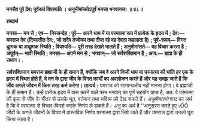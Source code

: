 **मनसैव पुरे देव: पूर्वरूपं विपश्यति ।** **अनुमीमांसतेऽपूर्वं मनसा भगवानज: ॥ ४८॥** 

**शब्दार्थ** 

**मनसा—** **मन से** **; एव—** **निस्सन्देह** **; पुरे—** **अपने धाम में या परमात्मा रूप में प्रत्येक के हृदय में** **; देव:—** **यमराज देव** **(दिव्यातीत देव:, जो सदैव तेजोमय तथा दीप्त रहे वह देवता कहलाता है)** **; पूर्व-रूपम्—** **विगत धाॢमक या अधाॢमक** **स्थिति** **; विपश्यति—** **पूरी तरह देखते भालते हैं** **; अनुमीमांसते—** **वह विचार करता है** **; अपूर्वम्—** **भावी स्थिति** **; मनसा—** **अपने मन से** **; भगवान्—** **जो सर्वशक्तिमान है** **; अज:—** **ब्रह्मा के ही समान।** **.** 

**सर्वशक्तिमान यमराज ब्रह्माजी के ही समान हैं, क्योंकि जब वे अपने निजी धाम या** **परमात्मा की भांति हर एक के हृदय में स्थित होते हैं, वे मन के द्वारा जीव के विगत कार्यों** **का अवलोकन करते हैं और यह समझ जाते हैं कि जीव अगले जीवन में किस तरह कर्म** **करेगा।** **तात्पर्य :** यमराज को सामान्यजीव नहीं मानना होगा। वे ब्रह्माजी के ही समान हैं। उन्हें प्रत्येक हृदय में वास करने वाले परम भगवान् का पूर्ण सहयोग प्राप्त है, अत: वे परमात्मा की कृपा से जीव के भीतर से उसके भूत, वर्तमान तथा भविष्य को देख सकते हैं। *अनुमीमांसते* शब्द का अर्थ है कि वे परमात्मा से विचार-विमर्श करके निर्णय ले सकते हैं। *अनु* का अर्थ है ''अनुसरण करते हुए।ÓÓ जीवों के अगले जीवनों के विषय में वास्तविक निर्णय परमात्मा द्वारा लिये जाते हैं और यमराज द्वारा उनको पूरा किया जाता है।  